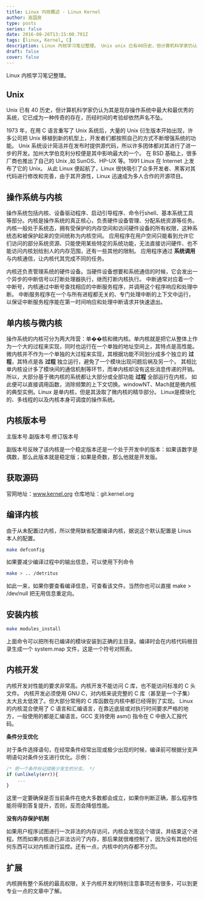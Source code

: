 ```yaml
---
title: Linux 内核概述 - Linux Kernel
author: 高国良
type: posts
series: false
date: 2016-08-26T13:15:00.791Z
tags: [linux, Kernel, C]
description: Linux 内核学习笔记整理。 Unix unix 已有40历史，但计算机科学家仍认为其是现存操作系统中最大和最优秀的系统，它已成为一种传奇的存在，历经时间的考验却依然声名不坠。 1973 年，在用 C 语言重写了 Unix 系统后，大量的Unix衍生版本开始出现，许多公司把 unix 移植到新的机
draft: false 
cover: false
---
```


Linux 内核学习笔记整理。

## Unix

Unix 已有 40 历史，但计算机科学家仍认为其是现存操作系统中最大和最优秀的系统，它已成为一种传奇的存在，历经时间的考验却依然声名不坠。

1973 年，在用 C 语言重写了 Unix 系统后，大量的 Unix 衍生版本开始出现，许多公司把 Unix 移植到新的机型上，开发者们都按照自己的方式不断增强系统的功能。
Unix 系统设计简洁并在发布时提供源代码，所以许多团体都对其进行了进一步的开发。加州大学伯克利分校便是其中影响最大的一个。
在 BSD 基础上，很多厂商也推出了自己的 Unix ,如 SunOS、HP-UX 等。1991 Linux 在 Internet 上发布了它的 Unix。
从此 Linux 便起航了，Linux 很快吸引了众多开发者、黑客对其代码进行修改和完善，由于其开源性，Linux 迅速成为多人合作的开源项目。

## 操作系统与内核

操作系统包括内核、设备驱动程序、启动引导程序、命令行shell、基本系统工具等部分。内核是操作系统的真正核心，负责硬件设备管理、分配系统资源等任务。
内核一般处于系统态，拥有受保护的内存空间和访问硬件设备的所有权限，这种系统态和被保护起来的空间统称为内核空间。
应用程序在用户空间只能看到允许它们访问的部分系统资源、只能使用某些特定的系统功能，无法直接访问硬件、也不能访问内核划给别人的内存范围，还有一些其他的限制。
应用程序通过 **系统调用** 与内核通信，让内核代其完成不同的任务。

内核还负责管理系统的硬件设备。当硬件设备想要和系统通信的时候，它会发出一个异步的中断信号以打断处理器执行，继而打断内核执行。
中断通常对应着一个中断号，内核通过中断号查找相应的中断服务程序，并调用这个程序响应和处理中断。
中断服务程序在一个与所有进程都无关的、专门处理中断的上下文中运行，以保证中断服务程序能在第一时间响应和处理中断请求并快速退出。

## 单内核与微内核

操作系统的内核可分为两大阵营：单��核和微内核。单内核就是把它从整体上作为一个大的过程来实现，同时也运行在一个单独的地址空间上，其特点是高性能。
微内核并不作为一个单独的大过程来实现，其根据功能不同划分成多个独立的 **过程**，其特点是各 **过程** 独立运行，避免了一个模块出现问题后祸及另一个。
其相比单内核设计多了模块间的通信机制等环节，而单内核却没有这些消息传递的开销。所以，大部分基于微内核的系统都让大部分或全部功能 **过程** 全部运行在内核，
如此便可以直接调用函数，消除频繁的上下文切换。windowNT、Mach就是微内核的典型实例。Linux 是单内核，但是其汲取了微内核的精华部分。
Linux是模块化的、多线程的以及内核本身可调度的操作系统。

## 内核版本号

主版本号.副版本号.修订版本号

副版本号反映了该内核是一个稳定版本还是一个处于开发中的版本：如果该数字是偶数，那么此版本就是稳定版；如果是奇数，那么他就是开发版。

## 获取源码

官网地址：www.kernel.org
仓库地址：git.kernel.org

## 编译内核

由于从未配置过内核，所以使用缺省配置编译内核，据说这个默认配置是 Linus 本人的配置。

```bash
make defconfig
```

如果要减少编译过程中的输出信息，可以使用下列命令

```bash
make > .. /detritus
```

如此一来，如果你要查看编译信息，可查看该文件。当然你也可以直接 make > /dev/null 把无用信息重定向。

## 安装内核

```bash
make modules_install
```

上面命令可以把所有已编译的模块安装到正确的主目录。编译时会在内核代码根目录生成一个 system.map 文件，这是一个符号对照表。

## 内核开发

内核开发对性能的要求非常高。内核开发不能访问 C 库，也不能访问标准的 C 头文件。
内核开发必须使用 GNU C，对内核来说完整的 C 库（甚至是一个子集）太大且太低效了。但大部分常用的 C 库函数在内核中都已经得到了实现。
Linux 的内核混合使用了 C 语言和汇编语言，在靠近底层或对执行时间要求严格的地方，一般使用的都是汇编语言。GCC 支持使用 asm() 指令在 C 中嵌入汇报代码。

**条件分支优化**

对于条件选择语句，在经常条件经常出现或极少出现的时候，编译前可根据分支声明语句对条件分支进行优化。示例：

```js
/* 把一个条件标记成极少发生的分支。 */
if (unlikely(err)){
    ...
}
```

这里一定要确保是否当前条件在绝大多数都会成立，如果你判断正确，那么程序性能将得到答复提升，否则，反而会降低性能。

**没有内存保护机制**

如果用户程序试图进行一次非法的内存访问，内核会发现这个错误，并结束这个进程。然而如果内核自己非法访问了内存，那后果就很难控制了，因为没有其他的任何东西可以对内核进行监控。还有一点，内核中的内存都不分页。

## 扩展

内核拥有整个系统的最高权限，关于内核开发的特别注意事项还有很多，可以到更专业一点的文章中了解。
